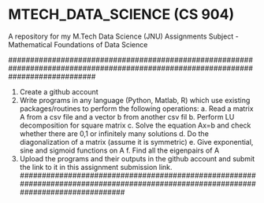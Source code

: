 # MTECH_DATA_SCIENCE (CS 904)
A repository for my M.Tech Data Science (JNU) Assignments
Subject - Mathematical Foundations of Data Science 

####################################################################################################################################
1. Create a github account
2. Write programs in any language (Python, Matlab, R) which use existing packages/routines to perform the following operations:
a. Read a matrix A from a csv file and a vector b from another csv fil
b. Perform LU decomposition for square matrix
c.  Solve the equation Ax=b and check whether there are 0,1 or infinitely many solutions
d.  Do the diagonalization of a matrix (assume it is symmetric)
e.  Give exponential, sine and sigmoid functions on A
f.   Find all the eigenpairs of A
3. Upload the programs and their outputs in the github account and submit the link to it in this assignment submission link. 
####################################################################################################################################
